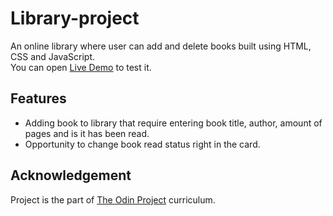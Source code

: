 # Library-project
An online library where user can add and delete books built using HTML, CSS and JavaScript.\
You can open [Live Demo](https://kyrylomukha.github.io/Library-project/) to test it.

## Features
- Adding book to library that require entering book title, author, amount of pages and is it has been read.
- Opportunity to change book read status right in the card.

## Acknowledgement
Project is the part of [The Odin Project](https://www.theodinproject.com/) curriculum.